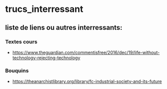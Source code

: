 # trucs_interressant
## liste de liens ou autres interressants:

### Textes cours

* https://www.theguardian.com/commentisfree/2016/dec/19/life-without-technology-rejecting-technology

### Bouquins
* https://theanarchistlibrary.org/library/fc-industrial-society-and-its-future
